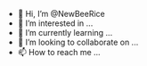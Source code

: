 - 👋 Hi, I’m @NewBeeRice
- 👀 I’m interested in ...
- 🌱 I’m currently learning ...
- 💞️ I’m looking to collaborate on ...
- 📫 How to reach me ...

<!---
NewBeeRice/NewBeeRice is a ✨ special ✨ repository because its `README.md` (this file) appears on your GitHub profile.
You can click the Preview link to take a look at your changes.
--->

